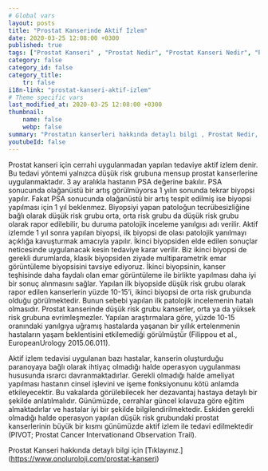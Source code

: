 ```yaml
---
# Global vars
layout: posts
title: "Prostat Kanserinde Aktif İzlem"
date: 2020-03-25 12:08:00 +0300
published: true
tags: ["Prostat Kanseri" , "Prostat Nedir", "Prostat Kanseri Nedir", "Prostat kanseri teşhisİ", "Prostat kanseri tedavisi", "Prostat kanseri ameliyatı", "Prostat kanseri belirtileri", " Prostat Kanseri aktif izlem", "Prostat kanseri komplikasyonları", "Prostat Kanseri Lenf düğümleri", "Prostat Kanseri yan etkileri" , "Prostat Kanseri genetik" , "Prostat Kanseri Muayene" , "Prostat Kanseri PSA Testi" , "Prostat kanseri biyopsisi", "Prostat Kanseri açık ameliyatı" , "Prostat kanseri radyoterapi", " Prostat kanseri kapalı ameliyatı" , "Prostat kanseri ne zaman"]
category: false
category_id: false
category_title:
    tr: false
i18n-link: "prostat-kanseri-aktif-izlem"
# Theme specific vars
last_modified_at: 2020-03-25 12:08:00 +0300
thumbnail:
    name: false
    webp: false
summary: "Prostatın kanserleri hakkında detaylı bilgi , Prostat Nedir, Prostat Kanseri Nedir, Prostat kanseri teşhisi ve tedavisi, Prostat kanseri ameliyat teknikleri, Prostat kanseri belirtileri, Güncel tedavi yöntemleri, Aktif izlem nedir, Prostat kanseri komplikasyonları ve tedavileri, Lenf düğümlerinin çıkartılması."
youtubeId: false
---
```






Prostat kanseri için cerrahi uygulanmadan yapılan tedaviye aktif izlem denir. Bu tedavi yöntemi yalnızca düşük risk grubuna mensup prostat kanserlerine uygulanmaktadır. 3 ay aralıkla hastanın PSA değerine bakılır. PSA sonucunda olağanüstü bir artış görülmüyorsa 1 yılın sonunda tekrar biyopsi yapılır. Fakat PSA sonucunda olağanüstü bir artış tespit edilmiş ise biyopsi yapılması için 1 yıl beklenmez. Biyopsiyi yapan patoloğun tecrübesizliğine bağlı olarak düşük risk grubu orta, orta risk grubu da düşük risk grubu olarak rapor edilebilir, bu duruma patolojik inceleme yanılgısı adı verilir. Aktif izlemde 1 yıl sonra yapılan biyopsi, ilk biyopsi de olası patolojik yanılmayı açıklığa kavuşturmak amacıyla yapılır. İkinci biyopsiden elde edilen sonuçlar neticesinde uygulanacak kesin tedaviye karar verilir. Biz ikinci biyopsi de gerekli durumlarda, klasik biyopsiden ziyade multiparametrik emar görüntüleme biyopsisini tavsiye ediyoruz. İkinci biyopsinin, kanser teşhisinde daha faydalı olan emar görüntüleme ile birlikte yapılması daha iyi bir sonuç alınmasını sağlar. Yapılan ilk biyopside düşük risk grubu olarak rapor edilen kanserlerin yüzde 10-15’i, ikinci biyopsi de orta risk grubunda olduğu görülmektedir. Bunun sebebi yapılan ilk patolojik incelemenin hatalı olmasıdır. Prostat kanserinde düşük risk grubu kanserler, orta ya da yüksek risk grubuna evrimleşmezler. Yapılan araştırmalara göre, yüzde 10-15 oranındaki yanılgıya uğramış hastalarda yaşanan bir yıllık ertelenmenin hastaların yaşam beklentisini etkilemediği görülmüştür (Filippou et al., EuropeanUrology 2015.06.011).

Aktif izlem tedavisi uygulanan bazı hastalar, kanserin oluşturduğu paranoyaya bağlı olarak ihtiyaç olmadığı halde operasyon uygulanması hususunda ısrarcı davranmaktadırlar. Gerekli olmadığı halde ameliyat yapılması hastanın cinsel işlevini ve işeme fonksiyonunu kötü anlamda etkileyecektir. Bu vakalarda görülebilecek her dezavantaj hastaya detaylı bir şekilde anlatılmalıdır.  Günümüzde, cerrahlar güncel kılavuza göre eğitim almaktadırlar ve hastalar iyi bir şekilde bilgilendirilmektedir. Eskiden gerekli olmadığı halde operasyon yapılan düşük risk grubundaki prostat kanserlerinin büyük bir kısmı günümüzde aktif izlem ile tedavi edilmektedir (PIVOT; Prostat Cancer Intervationand Observation Trail).


Prostat Kanseri hakkında detaylı bilgi için [Tıklayınız.] (https://www.onoluroloji.com/prostat-kanseri)
